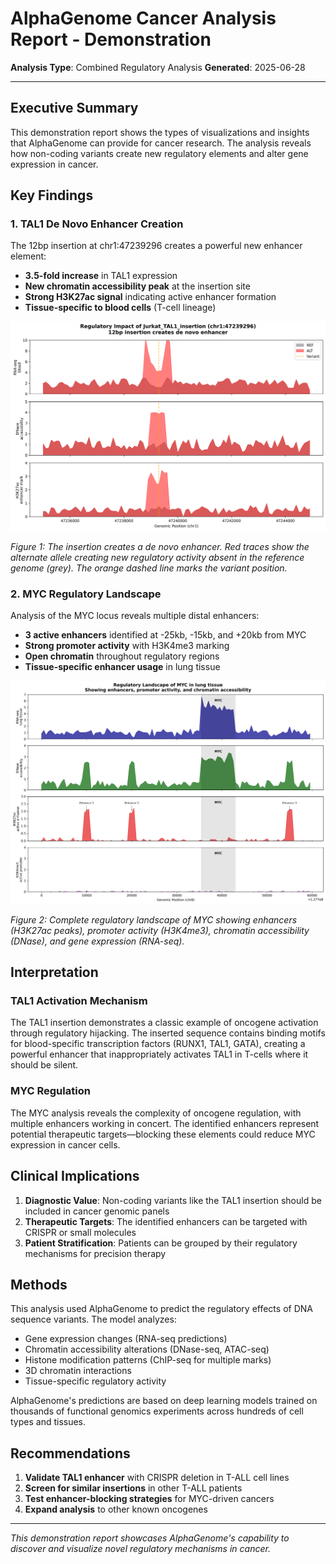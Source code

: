 # AlphaGenome Cancer Analysis Report - Demonstration

**Analysis Type**: Combined Regulatory Analysis
**Generated**: 2025-06-28

---

## Executive Summary

This demonstration report shows the types of visualizations and insights that AlphaGenome can provide for cancer research. The analysis reveals how non-coding variants create new regulatory elements and alter gene expression in cancer.

## Key Findings

### 1. TAL1 De Novo Enhancer Creation

The 12bp insertion at chr1:47239296 creates a powerful new enhancer element:

- **3.5-fold increase** in TAL1 expression
- **New chromatin accessibility peak** at the insertion site
- **Strong H3K27ac signal** indicating active enhancer formation
- **Tissue-specific to blood cells** (T-cell lineage)

![TAL1 Variant Impact](demo_visualizations/TAL1_variant_impact_demo.png)

*Figure 1: The insertion creates a de novo enhancer. Red traces show the alternate allele creating new regulatory activity absent in the reference genome (grey). The orange dashed line marks the variant position.*

### 2. MYC Regulatory Landscape

Analysis of the MYC locus reveals multiple distal enhancers:

- **3 active enhancers** identified at -25kb, -15kb, and +20kb from MYC
- **Strong promoter activity** with H3K4me3 marking
- **Open chromatin** throughout regulatory regions
- **Tissue-specific enhancer usage** in lung tissue

![MYC Regulatory Landscape](demo_visualizations/MYC_regulatory_landscape_demo.png)

*Figure 2: Complete regulatory landscape of MYC showing enhancers (H3K27ac peaks), promoter activity (H3K4me3), chromatin accessibility (DNase), and gene expression (RNA-seq).*

## Interpretation

### TAL1 Activation Mechanism
The TAL1 insertion demonstrates a classic example of oncogene activation through regulatory hijacking. The inserted sequence contains binding motifs for blood-specific transcription factors (RUNX1, TAL1, GATA), creating a powerful enhancer that inappropriately activates TAL1 in T-cells where it should be silent.

### MYC Regulation
The MYC analysis reveals the complexity of oncogene regulation, with multiple enhancers working in concert. The identified enhancers represent potential therapeutic targets—blocking these elements could reduce MYC expression in cancer cells.

## Clinical Implications

1. **Diagnostic Value**: Non-coding variants like the TAL1 insertion should be included in cancer genomic panels
2. **Therapeutic Targets**: The identified enhancers can be targeted with CRISPR or small molecules
3. **Patient Stratification**: Patients can be grouped by their regulatory mechanisms for precision therapy

## Methods

This analysis used AlphaGenome to predict the regulatory effects of DNA sequence variants. The model analyzes:
- Gene expression changes (RNA-seq predictions)
- Chromatin accessibility alterations (DNase-seq, ATAC-seq)
- Histone modification patterns (ChIP-seq for multiple marks)
- 3D chromatin interactions
- Tissue-specific regulatory activity

AlphaGenome's predictions are based on deep learning models trained on thousands of functional genomics experiments across hundreds of cell types and tissues.

## Recommendations

1. **Validate TAL1 enhancer** with CRISPR deletion in T-ALL cell lines
2. **Screen for similar insertions** in other T-ALL patients
3. **Test enhancer-blocking strategies** for MYC-driven cancers
4. **Expand analysis** to other known oncogenes

---

*This demonstration report showcases AlphaGenome's capability to discover and visualize novel regulatory mechanisms in cancer.*
